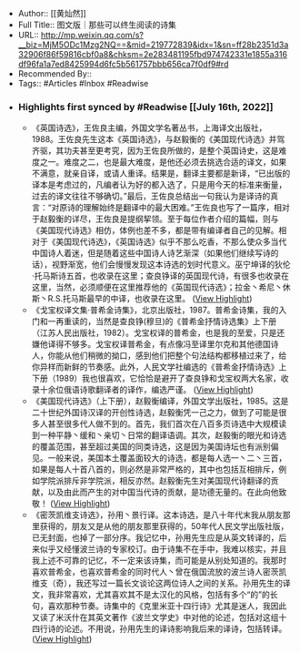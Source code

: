 - Author:: [[黄灿然]]
- Full Title:: 图文版｜那些可以终生阅读的诗集
- URL:: http://mp.weixin.qq.com/s?__biz=MjM5ODc1Mzg2NQ==&mid=219772839&idx=1&sn=ff28b2351d3a32906f86f59816cbf0a8&chksm=2e283481195fbd974742331e1855a316df96fa1a7ed8425994d6fc5b561757bbb656ca7f0df9#rd
- Recommended By::
- Tags:: #Articles #Inbox #Readwise
- ### Highlights first synced by #Readwise [[July 16th, 2022]]
    - 《英国诗选》，王佐良主编，外国文学名著丛书，上海译文出版社，1988。王佐良先生这本《英国诗选》，与赵毅衡的《美国现代诗选》并驾齐驱，其功夫甚至更考究，因为王佐良所做的，是整个英国诗史，这是难度之一。难度之二，也是最大难度，是他还必须去挑选合适的译文，如果不满意，就亲自译，或请人重译。结果是，翻译主要都是新译，“已出版的译本是考虑过的，凡编者认为好的都入选了，只是用今天的标准来衡量，过去的译文往往不够确切。”最后，王佐良总结出一句我认为是译诗的真言：“对原诗的理解始终是翻译中的最大困难。”王佐良也写了一篇序，相对于赵毅衡的详尽，王佐良是提纲挈领。至于每位作者介绍的篇幅，则与《美国现代诗选》相仿，体例也差不多，都是带有编译者自己的见解。相对于《美国现代诗选》，《英国诗选》似乎不那么吃香，不那么使众多当代中国诗人着迷，但是随着这些中国诗人诗艺渐深（如果他们继续写诗的话），视野渐宽，他们会慢慢发现这本诗选的划时代意义。巫宁坤译的狄伦·托马斯诗五首，也收录在这里；查良铮译的英国现代诗，有很多也收录在这里，当然，必须顺便在这里推荐他的《英国现代诗选》；拉金丶希尼丶休斯丶R.S.托马斯最早的中译，也收录在这里。 ([View Highlight](https://instapaper.com/read/1522194769/20079290))
    - 《戈宝权译文集·普希金诗集》，北京出版社，1987。普希金诗集，我的入门和一再重读的，当然是查良铮(穆旦)的《普希金抒情诗选集》上下册（江苏人民出版社，1982）。戈宝权译的普希金，也是我的至爱，只是还嫌他译得不够多。戈宝权译普希金，有点像冯至译里尔克和其他德国诗人，你能从他们稍微的拗口，感到他们把整个句法结构都移植过来了，给你异样而新鲜的节奏感。此外，人民文学社编选的《普希金抒情诗选》上下册（1989）我也很喜欢，它恰恰是避开了查良铮和戈宝权两大名家，收录十余位俄语诗歌翻译者的译作，编选严谨。 ([View Highlight](https://instapaper.com/read/1522194769/20079291))
    - 《美国现代诗选》（上下册），赵毅衡编译，外国文学出版社，1985。这是二十世纪外国诗汉译的开创性诗选，赵毅衡凭一己之力，做到了可能是很多人甚至很多代人做不到的。首先，我们首次在八百多页诗选中大规模读到一种平静丶缓和丶亲切丶日常的翻译语调。其次，赵毅衡的眼光和诗选的覆盖范围，甚至超过美国的同类诗选，这是因为美国诗坛也有派别偏见。一般来说，美国本土覆盖面较大的诗选，都是每人选一丶二丶三首，如果是每人十首八首的，则必然是非常严格的，其中也包括互相排斥，例如学院派排斥非学院派，相反亦然。赵毅衡先生对美国现代诗翻译的贡献，以及由此而产生的对中国当代诗的贡献，是功德无量的。在此向他致敬！ ([View Highlight](https://instapaper.com/read/1522194769/20079292))
    - 《密茨凯维支诗选》，孙用丶景行译。这本诗选，是八十年代末我从朋友那里获得的，朋友又是从他的朋友那里获得的，50年代人民文学出版社版，已无封面，也掉了一部分序。我记忆中，孙用先生应是从英文转译的，后来似乎又经懂波兰诗的专家校订。由于诗集不在手中，我难以核实，并且我上述不可靠的记忆，不一定来该诗集，而可能是从别处知道的。我那时喜欢普希金，也喜欢普希金的同时代人丶曾在俄国流放的波兰诗人密茨凯维支（奇），我还写过一篇长文谈论这两位诗人之间的关系。孙用先生的译文，我非常喜欢，尤其喜欢其不是太汉化的风格，包括有多个“的”的长句，喜欢那种节奏。诗集中的《克里米亚十四行诗》尤其是迷人，我因此又读了米沃什在其英文著作《波兰文学史》中对他的论述，包括对这组十四行诗的论述。不用说，孙用先生的译诗影响我后来的译诗，包括转译。 ([View Highlight](https://instapaper.com/read/1522194769/20079294))
